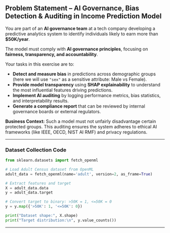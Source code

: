 ## **Problem Statement** – AI Governance, Bias Detection \& Auditing in Income Prediction Model

You are part of an **AI governance team** at a tech company developing a predictive analytics system to identify individuals likely to earn more than **\$50K/year**.

The model must comply with **AI governance principles**, focusing on **fairness, transparency, and accountability**.

Your tasks in this exercise are to:

- **Detect and measure bias** in predictions across demographic groups (here we will use `"sex"` as a sensitive attribute: Male vs Female).
- **Provide model transparency** using **SHAP explainability** to understand the most influential features driving predictions.
- **Implement AI auditing** by logging performance metrics, bias statistics, and interpretability results.
- **Generate a compliance report** that can be reviewed by internal governance boards or external regulators.

**Business Context:**
Such a model must not unfairly disadvantage certain protected groups. This auditing ensures the system adheres to ethical AI frameworks (like IEEE, OECD, NIST AI RMF) and privacy regulations.

***

### **Dataset Collection Code**

```python
from sklearn.datasets import fetch_openml

# Load Adult Census dataset from OpenML
adult_data = fetch_openml(name='adult', version=2, as_frame=True)

# Extract features and target
X = adult_data.data
y = adult_data.target

# Convert target to binary: >50K = 1, <=50K = 0
y = y.map({'>50K': 1, '<=50K': 0})

print("Dataset shape:", X.shape)
print("Target distribution:\n", y.value_counts())
```


***